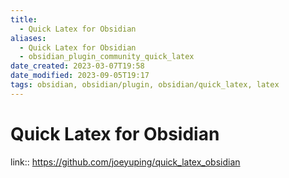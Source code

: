 ```yaml
---
title:
  - Quick Latex for Obsidian
aliases:
  - Quick Latex for Obsidian
  - obsidian_plugin_community_quick_latex
date_created: 2023-03-07T19:58
date_modified: 2023-09-05T19:17
tags: obsidian, obsidian/plugin, obsidian/quick_latex, latex
---
```

# Quick Latex for Obsidian

link:: <https://github.com/joeyuping/quick_latex_obsidian>
